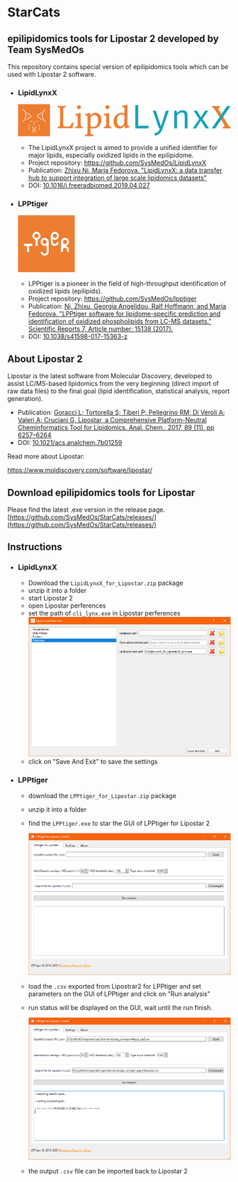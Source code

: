 # StarCats
## epilipidomics tools for Lipostar 2 developed by Team SysMedOs

This repository contains special version of epilipidomics tools which can be used with Lipostar 2 software.

+ ### LipidLynxX

  ![](./LipidLynxX/img/LipidLynxX_logo.png)

  + The LipidLynxX project is aimed to provide a unified identifier for major lipids, especially oxidized lipids in the epilipidome.
  + Project repository: https://github.com/SysMedOs/LipidLynxX
  + Publication: [Zhixu Ni, Maria Fedorova. "LipidLynxX: a data transfer hub to support integration of large scale lipidomics datasets"](https://www.sciencedirect.com/science/article/pii/S0891584919303466)
  + DOI: [10.1016/j.freeradbiomed.2019.04.027](https://www.sciencedirect.com/science/article/pii/S0891584919303466)

+ ### LPPtiger

  ![](./LPPtiger/img/LPPtiger_logo.png)

  + LPPtiger is a pioneer in the field of high-throughput identification of oxidized lipids (epilipids).
  + Project repository: https://github.com/SysMedOs/lpptiger
  + Publication: [Ni, Zhixu, Georgia Angelidou, Ralf Hoffmann, and Maria Fedorova. "LPPtiger software for lipidome-specific prediction and identification of oxidized phospholipids from LC-MS datasets." Scientific Reports 7, Article number: 15138 (2017).](https://www.nature.com/articles/s41598-017-15363-z)
  + DOI: [10.1038/s41598-017-15363-z](https://www.nature.com/articles/s41598-017-15363-z)

## About Lipostar 2

Lipostar is the latest software from Molecular Discovery, developed to assist LC/MS-based lipidomics from the very beginning (direct import of raw data files) to the final goal (lipid identification, statistical analysis, report generation).

+ Publication: [Goracci L; Tortorella S; Tiberi P; Pellegrino RM; Di Veroli A; Valeri A; Cruciani G, Lipostar, a Comprehensive Platform-Neutral Cheminformatics Tool for Lipidomics. Anal. Chem., 2017, 89 (11), pp 6257–6264](https://pubs.acs.org/doi/10.1021/acs.analchem.7b01259)
+ DOI: [10.1021/acs.analchem.7b01259](https://doi.org/10.1021/acs.analchem.7b01259)

Read more about Lipostar:

https://www.moldiscovery.com/software/lipostar/

## Download epilipidomics tools for Lipostar

Please find the latest .exe version in the release page.
[https://github.com/SysMedOs/StarCats/releases/](https://github.com/SysMedOs/StarCats/releases/)

## Instructions

+ ### LipidLynxX

  + Download the `LipidLynxX_for_Lipostar.zip` package
  + unzip it into a folder
  + start Lipostar 2 
  + open Lipostar perferences
  + set the path of `cli_lynx.exe` in Lipostar perferences
    ![](./LipidLynxX/img/LipidLynxX_setup.png)
  + click on "Save And Exit" to save the settings

+ ### LPPtiger

  + download the `LPPtiger_for_Lipostar.zip` package

  + unzip it into a folder

  + find the `LPPtiger.exe` to star the GUI of LPPtiger for Lipostar 2

    ![](./LPPtiger/img/LPPtiger_GUI.png)

  + load the `.csv` exported from Lipostrar2 for LPPtiger and set  parameters on the GUI of LPPtiger and click on "Run analysis"

  + run status will be displayed on the GUI, wait until the run finish.

    ![](./LPPtiger/img/LPPtiger_run_finished.png)

  + the output `.csv` file can be imported back to Lipostar 2

